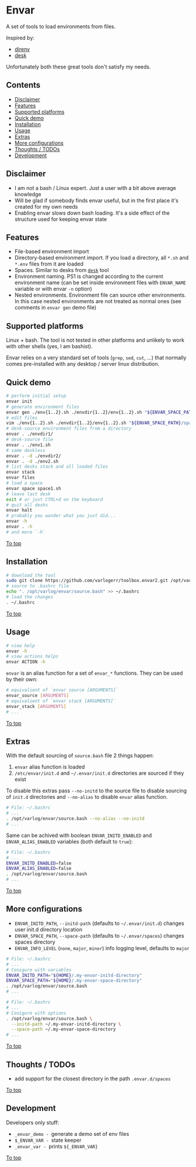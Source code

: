 # <a id="top"></a>Envar

A set of tools to load environments from files.

Inspired by:
* [direnv](https://github.com/direnv/direnv)
* [desk](https://github.com/jamesob/desk)

Unfortunately both these great tools don't satisfy my needs.

## Contents

* [Disclaimer](#disclaimer)
* [Features](#features)
* [Supported platforms](#supported-platforms)
* [Quick demo](#quick-demo)
* [Installation](#installation)
* [Usage](#usage)
* [Extras](#extras)
* [More configurations](#more-configurations)
* [Thoughts / TODOs](#thoughts--todos)
* [Development](#development)

## Disclaimer

* I am not a bash / Linux expert. Just a user with a bit above average knowledge
* Will be glad if somebody finds envar useful, but in the first place it's created for my own needs 
* Enabling envar slows down bash loading. It's a side effect of the structure used for keeping envar state

## Features

* File-based environment import
* Directory-based environment import. If you load a directory, all `*.sh` and `*.env` files from it are loaded
* Spaces. Similar to desks from [`desk`](https://github.com/jamesob/desk) tool
* Environment naming. PS1 is changed according to the current environment name (can be set inside environment files with `ENVAR_NAME` variable or with envar `-n` option)
* Nested environments. Environment file can source other environments. In this case nested environments are not treated as normal ones (see comments in `envar gen` demo file)

## Supported platforms

Linux + bash. The tool is not tested in other platforms and unlikely to work with other shells (yes, I am bashist).

Envar relies on a very standard set of tools (`grep`, `sed`, `cut`, ...) that normally comes pre-installed with any desktop / server linux distribution.

## Quick demo

```sh
# perform initial setup
envar init
# generate environment files
envar gen ./env{1..2}.sh ./envdir{1..2}/env{1..2}.sh "${ENVAR_SPACE_PATH}/space1.sh"
# edit files
vim ./env{1..2}.sh ./envdir{1..2}/env{1..2}.sh "${ENVAR_SPACE_PATH}/space1.sh"
# desk-source environment files from a directory
envar . ./envdir1/
# desk-source file
envar . ./env1.sh
# same deskless
envar . -d ./envdir2/
envar . -d ./env2.sh
# list desks stack and all loaded files
envar stack
envar files
# load a space
envar space space1.sh
# leave last desk
exit # or just CTRL+d on the keyboard
# quit all desks
envar halt
# probably you wander what you just did...
envar -h
envar . -h
# and more `-h`
```

[To top]

## Installation

```sh
# download the tool
sudo git clone https://github.com/varlogerr/toolbox.envar2.git /opt/varlog/envar
# source to .bashrc file
echo ". /opt/varlog/envar/source.bash" >> ~/.bashrc
# load the changes
. ~/.bashrc
```

[To top]

## Usage

```sh
# view help
envar -h
# view actions helps
envar ACTION -h
```

`envar` is an alias function for a set of `envar_*` functions. They can be used by their own:

```sh
# equivalient of `envar source [ARGUMENTS]`
envar_source [ARGUMENTS]
# equivalient of `envar stack [ARGUMENTS]`
envar_stack [ARGUMENTS]
# ...
```

[To top]

## Extras

With the default sourcing of `source.bash` file 2 things happen:

1. `envar` alias function is loaded
1. `/etc/envar/init.d` and `~/.envar/init.d` directories are sourced if they exist

To disable this extras pass `--no-initd` to the source file to disable sourcing of `init.d` directories and `--no-alias` to disable `envar` alias function.

```sh
# File: ~/.bashrc
# ...
. /opt/varlog/envar/source.bash --no-alias --no-initd
# ...
```

Same can be achived with boolean `ENVAR_INITD_ENABLED` and `ENVAR_ALIAS_ENABLED` variables (both default to `true`):

```sh
# File: ~/.bashrc
# ...
ENVAR_INITD_ENABLED=false
ENVAR_ALIAS_ENABLED=false
. /opt/varlog/envar/source.bash
# ...
```

[To top]

## More configurations

* `ENVAR_INITD_PATH`, `--initd-path` (defaults to `~/.envar/init.d`) changes user init.d directory location
* `ENVAR_SPACE_PATH`, `--space-path` (defaults to `~/.envar/spaces`) changes spaces directory
* `ENVAR_INFO_LEVEL` (`none`, `major`, `minor`) info logging level, defaults to `major`


```sh
# File: ~/.bashrc
# ...
# Conigure with variables
ENVAR_INITD_PATH="${HOME}/.my-envar-initd-directory"
ENVAR_SPACE_PATH="${HOME}/.my-envar-space-directory"
. /opt/varlog/envar/source.bash
# ...
```

```sh
# File: ~/.bashrc
# ...
# Conigure with options
. /opt/varlog/envar/source.bash \
  --initd-path ~/.my-envar-initd-directory \
  --space-path ~/.my-envar-space-directory
# ...
```

[To top]

## Thoughts / TODOs

* add support for the closest directory in the path `.envar.d/spaces`

[To top]

## Development

Developers only stuff:

* `_envar_demo - `generate a demo set of env files
* `$_ENVAR_VAR - `state keeper
* `_envar_var - `prints `${_ENVAR_VAR}`

[To top]

[To top]: #top
